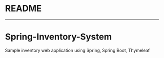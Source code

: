 
<h1> README </h1>

<hr>

# Spring-Inventory-System
Sample inventory web application using Spring, Spring Boot, Thymeleaf









